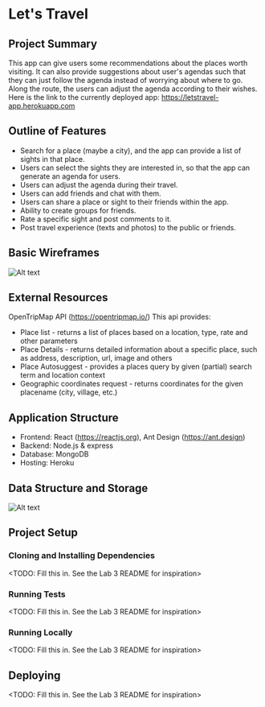 # Let's Travel

## Project Summary
This app can give users some recommendations about the places worth visiting. It can also provide suggestions about user's agendas such that they can just follow the agenda instead of worrying about where to go. Along the route, the users can adjust the agenda according to their wishes. Here is the link to the currently deployed app: https://letstravel-app.herokuapp.com

## Outline of Features
- Search for a place (maybe a city), and the app can provide a list of sights in that place.
- Users can select the sights they are interested in, so that the app can generate an agenda for users.
- Users can adjust the agenda during their travel.
- Users can add friends and chat with them.
- Users can share a place or sight to their friends within the app.
- Ability to create groups for friends.
- Rate a specific sight and post comments to it.
- Post travel experience (texts and photos) to the public or friends.

## Basic Wireframes
![Alt text](https://github.com/csse-490-advanced-web-development/final-project-team-6-wenze/blob/main/doc/LetsTravel_wireframe.png)

## External Resources
OpenTripMap API (https://opentripmap.io/)
This api provides:
- Place list - returns a list of places based on a location, type, rate and other parameters
- Place Details - returns detailed information about a specific place, such as address, description, url, image and others
- Place Autosuggest - provides a places query by given (partial) search term and location context
- Geographic coordinates request - returns coordinates for the given placename (city, village, etc.)

## Application Structure
- Frontend: React (https://reactjs.org), Ant Design (https://ant.design)
- Backend: Node.js & express
- Database: MongoDB
- Hosting: Heroku

## Data Structure and Storage
![Alt text](https://github.com/csse-490-advanced-web-development/final-project-team-6-wenze/blob/main/doc/LetsTravel_DataStructure.png)

## Project Setup

### Cloning and Installing Dependencies

<TODO: Fill this in.  See the Lab 3 README for inspiration>

### Running Tests

<TODO: Fill this in.  See the Lab 3 README for inspiration>

### Running Locally

<TODO: Fill this in.  See the Lab 3 README for inspiration>

## Deploying

<TODO: Fill this in.  See the Lab 3 README for inspiration>
